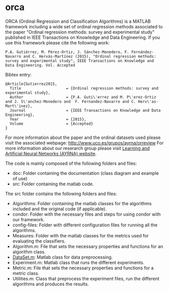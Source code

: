 # orca

ORCA (Ordinal Regression and Classification Algorithms) is a MATLAB framework including a wide set of ordinal regression methods associated to the paper "Ordinal regression methods: survey and experimental study" published in IEEE Transactions on Knowledge and Data Engineering. If you use this framework please cite the following work:

```
P.A. Gutiérrez, M. Pérez-Ortiz, J. Sánchez-Monedero, F. Fernández-Navarro and C. Hervás-Martínez (2015), "Ordinal regression methods: survey and experimental study", IEEE Transactions on Knowledge and Data Engineering. Vol. Accepted
```

Bibtex entry:

```
@Article{Gutierrez2015,
  Title                    = {Ordinal regression methods: survey and experimental study},
  Author                   = {P.A. Guti\'errez and M. P\'erez-Ortiz and J. S\'anchez-Monedero and  F. Fernandez-Navarro and C. Herv\'as-Mart\'inez},
  Journal                  = {IEEE Transactions on Knowledge and Data Engineering},
  Year                     = {2015},
  Volume                   = {Accepted}
}
```

For more information about the paper and the ordinal datasets used please visit the associated webpage: http://www.uco.es/grupos/ayrna/orreview
For more information about our reserarch group please visit [Learning and Artificial Neural Networks (AYRNA) website](http://www.uco.es/grupos/ayrna/index.php/en).

The code is mainly composed of the following folders and files:
- doc: Folder containing the documentation (class diagram and example of use)
- src: Folder containing the matlab code.

The src folder contains the following folders and files:
- Algorithms: Folder containing the matlab classes for the algorithms included and the original code (if applicable).
- condor: Folder with the necessary files and steps for using condor with our framework.
- config-files: Folder with different configuration files for running all the algorithms.
- Measures: Folder with the matlab classes for the metrics used for evaluating the classifiers.
- Algorithm.m: File that sets the necessary properties and functions for an algorithm class.
- [DataSet.m](src/DataSet.m): Matlab class for data preprocessing.
- Experiment.m: Matlab class that runs the different experiments.
- Metric.m: File that sets the necessary properties and functions for a metric class.
- Utilities.m: Class that preprocess the experiment files, run the different algorithms and produces the results.

